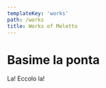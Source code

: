 ```yaml
---
templateKey: 'works'
path: /works
title: Works of Meletto
---
```


# Basime la ponta

La! Eccolo la!